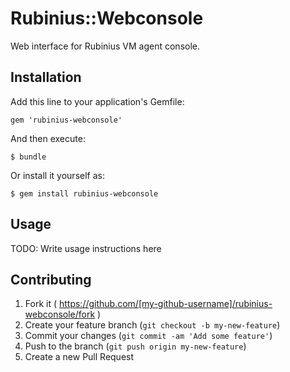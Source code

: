 # Rubinius::Webconsole

Web interface for Rubinius VM agent console.

## Installation

Add this line to your application's Gemfile:

    gem 'rubinius-webconsole'

And then execute:

    $ bundle

Or install it yourself as:

    $ gem install rubinius-webconsole

## Usage

TODO: Write usage instructions here

## Contributing

1. Fork it ( https://github.com/[my-github-username]/rubinius-webconsole/fork )
2. Create your feature branch (`git checkout -b my-new-feature`)
3. Commit your changes (`git commit -am 'Add some feature'`)
4. Push to the branch (`git push origin my-new-feature`)
5. Create a new Pull Request
